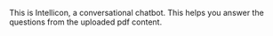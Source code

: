 This is Intellicon, a conversational chatbot. This helps you answer the questions from the uploaded pdf content.
